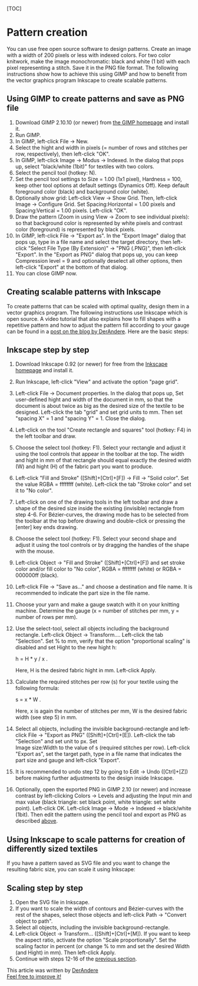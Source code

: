 [TOC]

# Pattern creation

You can use free open source software to design patterns. Create an image with a 
width of 200 pixels or less with indexed colors. For two color knitwork, 
make the image monochromatic: black and white (1 bit) with each pixel 
representing a stitch. Save it in the PNG file format. 
The following instructions show how to achieve this using GIMP and how to benefit
from the vector graphics program Inkscape to create scalable patterns.


## Using GIMP to create patterns and save as PNG file

1. Download GIMP 2.10.10 (or newer) from [the GIMP homepage](https://www.gimp.org/downloads/) 
   and install it.
2. Run GIMP.
3. In GIMP, left-click File -> New.
4. Select the hight and width in pixels (= number of rows and stitches per row, 
   respectively), then left-click "OK".
5. In GIMP, left-click Image -> Modus -> Indexed. In the dialog that pops up, 
   select "black/white (1bit)" for textiles with two colors. 
6. Select the pencil tool (hotkey: N). 
7. Set the pencil tool settings to Size = 1.00 (1x1 pixel), Hardness = 100, 
   keep other tool options at default settings (Dynamics Off). Keep default 
   foreground color (black) and background color (white).
8. Optionally show grid: Left-click View -> Show Grid. Then, left-click 
   Image -> Configure Grid. Set Spacing:Horizontal = 1.00 pixels and 
   Spacing:Vertical = 1.00 pixels. Left-click "OK".    
9. Draw the pattern (Zoom in using View -> Zoom to see individual pixels):  
   so that background color is represented by white pixels and contrast color 
   (foreground) is represented by black pixels. 
10. In GIMP, left-click File -> "Export as". In the "Export Image" dialog that 
   pops up, type in a file name and select the target directory, then 
   left-click "Select File Type (By Extension)" -> "PNG (.PNG)", 
   then left-click "Export". In the "Export as PNG" dialog that pops up, you can 
   keep Compression level = 9 and optionally deselect all other options, then 
   left-click "Export" at the bottom of that dialog.
11. You can close GIMP now.


## Creating scalable patterns with Inkscape

To create patterns that can be scaled with optimal quality, design them in 
a vector graphics program. The following instructions use Inkscape which is open 
source. A video tutorial that also explains how to fill shapes with a repetitive 
pattern and how to adjust the pattern fill according to your gauge can be found 
in a [post on the blog by DerAndere](https://it-by-derandere.blogspot.com/2019/04/scalable-knitting-patterns-with-open.html).
Here are the basic steps:

## Inkscape step by step

1. Download Inkscape 0.92 (or newer) for free from the [Inkscape homepage](https://inkscape.org/) 
   and install it.
2. Run Inkscape, left-click "View" and activate the option "page grid".
3. Left-click File -> Document properties. In the dialog that pops up, Set 
   user-defined hight and width of the document in mm, so that the document is 
   about twice as big as the desired size of the textile to be designed. 
   Left-click the tab "grid" and set grid units to mm. Then set "spacing X" = 1 
   and "spacing Y" = 1. Close the dialog. 
4. Left-click on the tool "Create rectangle and squares"  tool (hotkey: F4) in 
   the left toolbar and draw. 
5. Choose the select tool (hotkey: F1). Select your rectangle and adjust it 
   using the tool controls that appear in the toolbar at the top. The width 
   and hight in mm of that rectangle should equal exactly the desired width (W) 
   and hight (H) of the fabric part you want to produce.
6. Left-click "Fill and Stroke" ([Shift]+[Ctrl]+[F]) -> Fill -> "Solid color". 
   Set the value RGBA = ffffffff (white). Left-click the tab "Stroke color" and 
   set it to "No color". 
7. Left-click on one of the drawing tools in the left toolbar and draw a shape 
   of the desired size inside the existing (invisible) rectangle from step 4-6. 
   For Bézier-curves, the drawing mode has to be selected from the toolbar at 
   the top before drawing and double-click or pressing the [enter] key ends 
   drawing.
8. Choose the select tool (hotkey: F1). Select your second shape and adjust it 
   using the tool controls or by dragging the handles of the shape with the 
   mouse.
9. Left-click Object -> "Fill and Stroke" ([Shift]+[Ctrl]+[F]) and set stroke 
   color and/or fill color to "No color", RGBA = ffffffff (white) or 
   RGBA = 000000ff (black). 
10. Left-click File -> "Save as..." and choose a destination and file name. It 
    is recommended to indicate the part size in the file name. 
11. Choose your yarn and make a gauge swatch with it on your knitting machine.
    Determine the gauge (x = number of stitches per mm, 
    y = number of rows per mm).
12. Use the select-tool, select all objects including the background rectangle.
    Left-click Object -> Transform.... Left-click the tab "Selection". Set % to 
    mm, verify that the option "proportional scaling" is disabled and set Hight 
    to the new hight h:
    
    h = H * y / x .
    
    Here, H is the desired fabric hight in mm. Left-click Apply.   
13. Calculate the required stitches per row (s) for your textile using the 
    following formula:
    
    s = x * W .
    
    Here, x is again the number of stitches per mm, W is the desired 
    fabric width (see step 5) in mm. 
14. Select all objects, including the invisible background-rectangle and 
    left-click File -> "Export as PNG" ([Shift]+[Ctrl]+[E]). 
    Left-click the tab "Selection" and set unit to px. Set  
    Image size:Width to the value of s (required stitches per row). 
    Left-click "Export as", set the target path, type in a file name that 
    indicates the part size and gauge and left-click "Export". 
15. It is recommended to undo step 12 by going to Edit -> Undo ([Ctrl]+[Z]) 
    before making further adjustments to the design inside Inkscape.
16. Optionally, open the exported PNG in GIMP 2.10 (or newer) and increase 
    contrast by left-clicking Colors -> Levels and adjusting the Input min and 
    max value (black triangle: set black point, white triangle: set white 
    point). Left-click OK. Left-click Image -> Mode -> Indexed -> black/white 
    (1bit). Then edit the pattern using the pencil tool and export as PNG as 
    described [above](pattern_image_creation.md#using-gimp-to-create-patterns-and-save-as-png-file).


## Using Inkscape to scale patterns for creation of differently sized textiles 

If you have a pattern saved as SVG file and you want to change the resulting 
fabric size, you can scale it using Inkscape: 

## Scaling step by step

1. Open the SVG file in Inkscape.
2. If you want to scale the width of contours and Bézier-curves with the rest of 
   the shapes, select those objects and left-click Path -> "Convert object to 
   path".
3. Select all objects, including the invisible background-rectangle.
4. Left-click Object -> Transform... ([Shift]+[Ctrl]+[M]). If you want to keep 
   the aspect ratio, activate the option "Scale proportionally".
   Set the scaling factor in percent (or change % to mm and set the desired 
   Width (and Hight) in mm). Then left-click Apply.
5. Continue with steps 12-16 of the [previous section](pattern_image_creation.md#creating-scalable-patterns-with-inkscape).      




This article was written by [DerAndere](https://it-by-derandere.blogspot.com/p/blog-page_46.html)  
[Feel free to improve it!](https://github.com/AllYarnsAreBeautiful/ayab-manual)